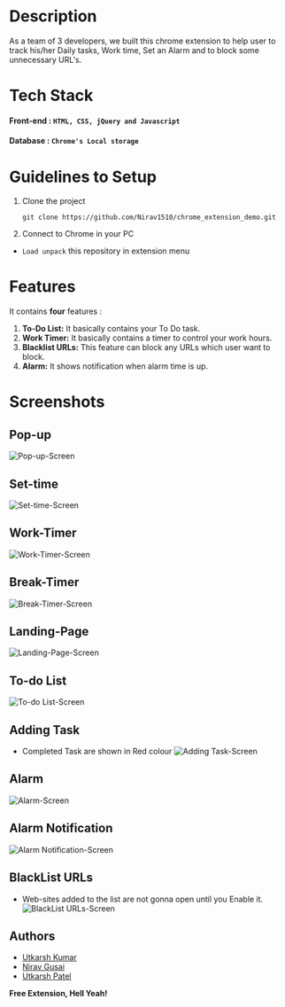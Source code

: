 # Description
As a team of 3 developers, we built this chrome extension to help user to track his/her Daily tasks, Work time, Set an Alarm and to block some unnecessary URL's.

# Tech Stack
#### Front-end : `HTML, CSS, jQuery and Javascript`
#### Database : `Chrome's Local storage`

# Guidelines to Setup

1. Clone the project
    ```
    git clone https://github.com/Nirav1510/chrome_extension_demo.git
    ```
2. Connect to Chrome in your PC
* `Load unpack` this repository in extension menu

# Features
It contains **four** features :
1. **To-Do List:** It basically contains your To Do task.
2. **Work Timer:** It basically contains a timer to control your work hours.
3. **Blacklist URLs:** This feature can block any URLs which user want to block.
4. **Alarm:** It shows notification when alarm time is up.

# Screenshots
## Pop-up
![Pop-up-Screen](./images/Popup.png)
## Set-time
![Set-time-Screen](./images/setTime.png)
## Work-Timer
![Work-Timer-Screen](./images/work.png)
## Break-Timer
![Break-Timer-Screen](./images/break.png)
## Landing-Page
![Landing-Page-Screen](./images/landingPage.png)
## To-do List
![To-do List-Screen](./images/To-do.png)
## Adding Task
* Completed Task are shown in Red colour
![Adding Task-Screen](./images/To-do1.png)
## Alarm
![Alarm-Screen](./images/Alarm.png)
## Alarm Notification
![Alarm Notification-Screen](./images/AlarmNotification.png)
## BlackList URLs
* Web-sites added to the list are not gonna open until you Enable it.
![BlackList URLs-Screen](./images/Blocklist.png)

## Authors
- [Utkarsh Kumar](https://github.com/Utk0201)
- [Nirav Gusai](https://github.com/Nirav1510)
- [Utkarsh Patel](https://github.com/utkarshOEE)

**Free Extension, Hell Yeah!**
